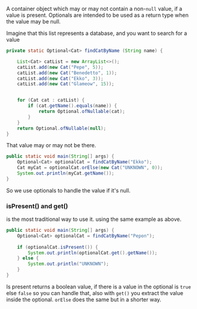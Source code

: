 
A container object which may or may not contain a non-`null` value, if a value is present.
Optionals are intended to be used as a return type when the value may be null.


Imagine that this list represents a database, and you want to search for a value
```java
private static Optional<Cat> findCatByName (String name) {

	List<Cat> catList = new ArrayList<>();
	catList.add(new Cat("Pepe", 5));
	catList.add(new Cat("Benedetto", 1));
	catList.add(new Cat("Ekko", 3));
	catList.add(new Cat("Glameow", 15));


	for (Cat cat : catList) {
		if (cat.getName().equals(name)) {
			return Optional.ofNullable(cat);
		}
	}
	return Optional.ofNullable(null);
}
```

That value may or may not be there.
```java
public static void main(String[] args) {
	Optional<Cat> optionalCat = findCatByName("Ekko");
	Cat myCat = optionalCat.orElse(new Cat("UNKNOWN", 0));
	System.out.println(myCat.getName());
}
```

So we use optionals to handle the value if it's null.

### isPresent() and get()

is the most traditional way to use it. using the same example as above.

```java
public static void main(String[] args) {
	Optional<Cat> optionalCat = findCatByName("Pepon");
	
	if (optionalCat.isPresent()) {
		System.out.println(optionalCat.get().getName());
	} else {
		System.out.println("UNKNOWN");
	}
}
```

Is present returns a boolean value, if there is a value in the optional is ``true`` else ``false`` so you can handle that, also with ``get()`` you extract the value inside the optional.
``orElse`` does the same but in a shorter way.


